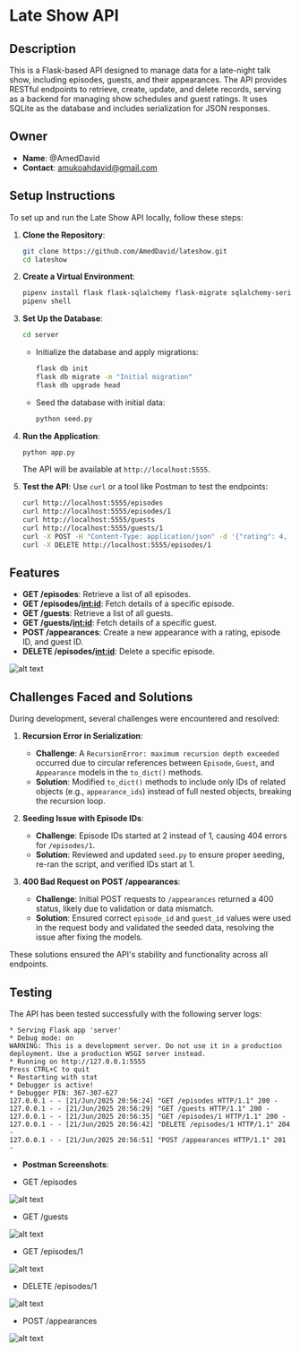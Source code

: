 # Late Show API

## Description
This is a Flask-based API designed to manage data for a late-night talk show, including episodes, guests, and their appearances. The API provides RESTful endpoints to retrieve, create, update, and delete records, serving as a backend for managing show schedules and guest ratings. It uses SQLite as the database and includes serialization for JSON responses.

## Owner
- **Name**: @AmedDavid
- **Contact**: amukoahdavid@gmail.com

## Setup Instructions
To set up and run the Late Show API locally, follow these steps:

1. **Clone the Repository**:
   ```bash
   git clone https://github.com/AmedDavid/lateshow.git
   cd lateshow
   ```

2. **Create a Virtual Environment**:
   ```bash
   pipenv install flask flask-sqlalchemy flask-migrate sqlalchemy-serializer
   pipenv shell
   ```

3. **Set Up the Database**:
   ```bash
   cd server
   ```
   - Initialize the database and apply migrations:
     ```bash
     flask db init
     flask db migrate -m "Initial migration"
     flask db upgrade head
     ```
   - Seed the database with initial data:
     ```bash
     python seed.py
     ```

4. **Run the Application**:
   ```bash
   python app.py
   ```
   The API will be available at `http://localhost:5555`.

5. **Test the API**:
   Use `curl` or a tool like Postman to test the endpoints:
   ```bash
   curl http://localhost:5555/episodes
   curl http://localhost:5555/episodes/1
   curl http://localhost:5555/guests
   curl http://localhost:5555/guests/1
   curl -X POST -H "Content-Type: application/json" -d '{"rating": 4, "episode_id": 1, "guest_id": 1}' http://localhost:5555/appearances
   curl -X DELETE http://localhost:5555/episodes/1
   ```

## Features
- **GET /episodes**: Retrieve a list of all episodes.
- **GET /episodes/<int:id>**: Fetch details of a specific episode.
- **GET /guests**: Retrieve a list of all guests.
- **GET /guests/<int:id>**: Fetch details of a specific guest.
- **POST /appearances**: Create a new appearance with a rating, episode ID, and guest ID.
- **DELETE /episodes/<int:id>**: Delete a specific episode.

![alt text](image-5.png)

## Challenges Faced and Solutions
During development, several challenges were encountered and resolved:

1. **Recursion Error in Serialization**:
   - **Challenge**: A `RecursionError: maximum recursion depth exceeded` occurred due to circular references between `Episode`, `Guest`, and `Appearance` models in the `to_dict()` methods.
   - **Solution**: Modified `to_dict()` methods to include only IDs of related objects (e.g., `appearance_ids`) instead of full nested objects, breaking the recursion loop.

2. **Seeding Issue with Episode IDs**:
   - **Challenge**: Episode IDs started at 2 instead of 1, causing 404 errors for `/episodes/1`.
   - **Solution**: Reviewed and updated `seed.py` to ensure proper seeding, re-ran the script, and verified IDs start at 1.

3. **400 Bad Request on POST /appearances**:
   - **Challenge**: Initial POST requests to `/appearances` returned a 400 status, likely due to validation or data mismatch.
   - **Solution**: Ensured correct `episode_id` and `guest_id` values were used in the request body and validated the seeded data, resolving the issue after fixing the models.

These solutions ensured the API's stability and functionality across all endpoints.

## Testing
The API has been tested successfully with the following server logs:

```
* Serving Flask app 'server'
* Debug mode: on
WARNING: This is a development server. Do not use it in a production deployment. Use a production WSGI server instead.
* Running on http://127.0.0.1:5555
Press CTRL+C to quit
* Restarting with stat
* Debugger is active!
* Debugger PIN: 367-307-627
127.0.0.1 - - [21/Jun/2025 20:56:24] "GET /episodes HTTP/1.1" 200 -
127.0.0.1 - - [21/Jun/2025 20:56:29] "GET /guests HTTP/1.1" 200 -
127.0.0.1 - - [21/Jun/2025 20:56:35] "GET /episodes/1 HTTP/1.1" 200 -
127.0.0.1 - - [21/Jun/2025 20:56:42] "DELETE /episodes/1 HTTP/1.1" 204 -
127.0.0.1 - - [21/Jun/2025 20:56:51] "POST /appearances HTTP/1.1" 201 -
```

- **Postman Screenshots**:

- GET /episodes

![alt text](image.png)

- GET /guests

![alt text](image-1.png)

- GET /episodes/1

![alt text](image-2.png)

- DELETE /episodes/1

![alt text](image-3.png)

- POST /appearances

![alt text](image-4.png)

